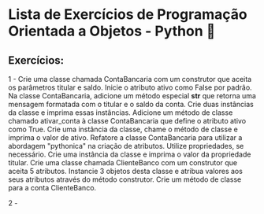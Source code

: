 # Lista de Exercícios de Programação Orientada a Objetos - Python 🐍

## Exercícios:
1 - Crie uma classe chamada ContaBancaria com um construtor que aceita os parâmetros titular e saldo. Inicie o atributo ativo como False por padrão. Na classe ContaBancaria, adicione um método especial __str__ que retorna uma mensagem formatada com o titular e o saldo da conta. Crie duas instâncias da classe e imprima essas instâncias. Adicione um método de classe chamado ativar_conta à classe ContaBancaria que define o atributo ativo como True. Crie uma instância da classe, chame o método de classe e imprima o valor de ativo. Refatore a classe ContaBancaria para utilizar a abordagem "pythonica" na criação de atributos. Utilize propriedades, se necessário. Crie uma instância da classe e imprima o valor da propriedade titular. Crie uma classe chamada ClienteBanco com um construtor que aceita 5 atributos. Instancie 3 objetos desta classe e atribua valores aos seus atributos através do método construtor. Crie um método de classe para a conta ClienteBanco.

2 - 



